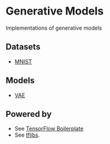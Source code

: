 # Generative Models

Implementations of generative models

## Datasets
* [MNIST](/src/datasets/dataset/mnist.py)

## Models
* [VAE](/src/models/vae.py)

## Powered by
* See [TensorFlow Boilerplate](https://github.com/shygiants/tensorflow-boilerplate)
* See [tflibs](https://github.com/shygiants/tflibs).
